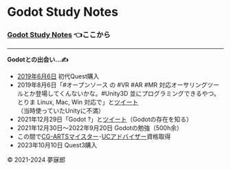 # Godot Study Notes<a id="TOP"></a>

### [Godot Study Notes](./study_notes.md) 👈ここから

***

**Godotとの出会い...✍**  
* [2019年6月6日](https://twitter.com/mubirou/status/1136580509096644609) 初代Quest購入
* 2019年8月6日「#オープンソース の #VR #AR #MR 対応オーサリングツールとか登場してくんないかな。#Unity3D 並にプログラミングできるやつ。とりま Linux, Mac, Win 対応で」と[ツイート](https://twitter.com/mubirou/status/1158626565040721921)（当時使っていたUnityに不満）  
* 2021年12月29日「Godot ?」と[ツイート](https://twitter.com/mubirou/status/1476124608093102083)（Godotの存在を知る）  
* 2021年12月30日～2022年9月20日 Godotの勉強（500h余）  
* この間で[CG-ARTSマイスター](https://www.cgarts.or.jp/v1/kentei/meister/)･[UCアドバイザー](https://www.aft.or.jp/pages/feature/uc)資格取得  
* 2023年10月10日 Quest3購入 

© 2021-2024 夢寐郎
